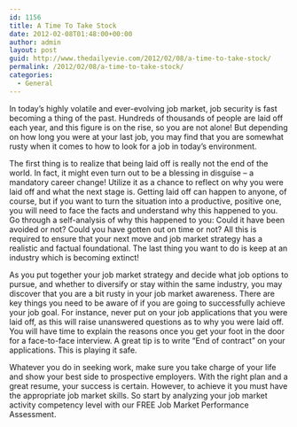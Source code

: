 ```yaml
---
id: 1156
title: A Time To Take Stock
date: 2012-02-08T01:48:00+00:00
author: admin
layout: post
guid: http://www.thedailyevie.com/2012/02/08/a-time-to-take-stock/
permalink: /2012/02/08/a-time-to-take-stock/
categories:
  - General
---
```

In today’s highly volatile and ever-evolving job market, job security is fast becoming a thing of the past. Hundreds of thousands of people are laid off each year, and this figure is on the rise, so you are not alone! But depending on how long you were at your last job, you may find that you are somewhat rusty when it comes to how to look for a job in today’s environment.

The first thing is to realize that being laid off is really not the end of the world. In fact, it might even turn out to be a blessing in disguise – a mandatory career change! Utilize it as a chance to reflect on why you were laid off and what the next stage is. Getting laid off can happen to anyone, of course, but if you want to turn the situation into a productive, positive one, you will need to face the facts and understand why this happened to you. Go through a self-analysis of why this happened to you: Could it have been avoided or not? Could you have gotten out on time or not? All this is required to ensure that your next move and job market strategy has a realistic and factual foundational. The last thing you want to do is keep at an industry which is becoming extinct!

As you put together your job market strategy and decide what job options to pursue, and whether to diversify or stay within the same industry, you may discover that you are a bit rusty in your job market awareness. There are key things you need to be aware of if you are going to successfully achieve your job goal. For instance, never put on your job applications that you were laid off, as this will raise unanswered questions as to why you were laid off. You will have time to explain the reasons once you get your foot in the door for a face-to-face interview. A great tip is to write “End of contract” on your applications. This is playing it safe.

Whatever you do in seeking work, make sure you take charge of your life and show your best side to prospective employers. With the right plan and a great resume, your success is certain. However, to achieve it you must have the appropriate job market skills. So start by analyzing your job market activity competency level with our FREE Job Market Performance Assessment.